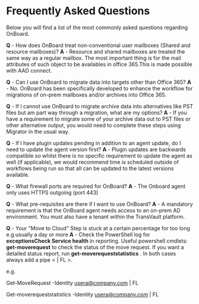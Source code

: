 # Frequently Asked Questions

Below you will find a list of the most commonly asked questions regarding OnBoard.

**Q** - How does OnBoard treat non-conventional user mailboxes (Shared and resource mailboxes)?
**A** - Resource and shared mailboxes are treated the same way as a regular mailbox. The most important thing is for the mail attributes of such object to be availables in office 365.This is made possible with AAD connect.

**Q** - Can I use OnBoard to migrate data into targets other than Office 365?
**A** - No.  OnBoard has been specifically developed to enhance the workflow for migrations of on-prem mailboxes and/or archives into Office 365.

**Q** - If I cannot use OnBoard to migrate archive data into alternatives like PST files but am part way through a migration, what are my options?
**A** - If you have a requirement to migrate some of your archive data out to PST files or other alternative output, you would need to complete these steps using Migrator in the usual way.

**Q** - If I have plugin updates pending in addition to an agent update, do I need to update the agent version first?
**A** - Plugin updates are backwards compatible so whilst there is no specific requirement to update the agent as well (if applicable), we would recommend time is scheduled outside of workflows being run so that all can be updated to the latest versions available.

**Q** - What firewall ports are required for OnBoard?
**A** - The Onboard agent only uses HTTPS outgoing (port 443)

**Q** - What pre-requisites are there if I want to use OnBoard?
**A** - A mandatory requirement is that the OnBoard agent needs access to an on-prem AD environment.  You must also have a tenant within the TransVault platform.

**Q** - Your "Move to Cloud" Step is stuck at a certain percentage for too long e.g.usually a day or more
**A** - Check the PowerShell log for **exceptionsCheck Service health** in reporting.
Useful powershell cmdlets: **get-moverequest** to check the status of the move request. If you want a detailed status report,
run **get-moverequeststatistics**
. In both cases always add a pipe < | FL >.

e.g.

Get-MoveRequest -Identity  usera@company.com | FL

Get-moverequeststatistics  -Identity  usera@company.com  | FL
